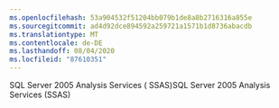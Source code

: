 ```yaml
---
ms.openlocfilehash: 53a904532f51204bb079b1de8a8b2716316a855e
ms.sourcegitcommit: ad4d92dce894592a259721a1571b1d8736abacdb
ms.translationtype: MT
ms.contentlocale: de-DE
ms.lasthandoff: 08/04/2020
ms.locfileid: "87610351"
---
```

<span data-ttu-id="bf086-101">SQL Server 2005 Analysis Services \( SSAS\)</span><span class="sxs-lookup"><span data-stu-id="bf086-101">SQL Server 2005 Analysis Services \(SSAS\)</span></span>
